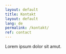 ```yaml
---
layout: default
title: Kontakt
layout: default
lang: de
permalink: /kontakt/
ref: contact
---
```

Lorem ipsum dolor sit amut.
